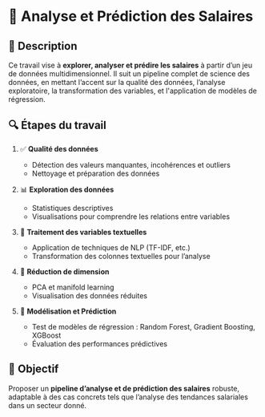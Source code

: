# 💼 Analyse et Prédiction des Salaires

## 📝 Description  
Ce travail vise à **explorer, analyser et prédire les salaires** à partir d’un jeu de données multidimensionnel. Il suit un pipeline complet de science des données, en mettant l’accent sur la qualité des données, l’analyse exploratoire, la transformation des variables, et l'application de modèles de régression.

## 🔍 Étapes du travail

1. ✅ **Qualité des données**  
   - Détection des valeurs manquantes, incohérences et outliers  
   - Nettoyage et préparation des données

2. 📊 **Exploration des données**  
   - Statistiques descriptives  
   - Visualisations pour comprendre les relations entre variables

3. 🧠 **Traitement des variables textuelles**  
   - Application de techniques de NLP (TF-IDF, etc.)  
   - Transformation des colonnes textuelles pour l’analyse

4. 🔄 **Réduction de dimension**  
   - PCA et manifold learning  
   - Visualisation des données réduites

5. 🤖 **Modélisation et Prédiction**  
   - Test de modèles de régression : Random Forest, Gradient Boosting, XGBoost  
   - Évaluation des performances prédictives

## 🎯 Objectif  
Proposer un **pipeline d’analyse et de prédiction des salaires** robuste, adaptable à des cas concrets tels que l’analyse des tendances salariales dans un secteur donné.

